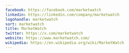 ```yaml
---
facebook: https://facebook.com/marketwatch
linkedin: https://linkedin.com/company/marketwatch
logohandle: marketwatch
sort: marketwatch
title: MarketWatch
twitter: https://x.com/marketwatch
website: https://www.marketwatch.com/
wikipedia: https://en.wikipedia.org/wiki/MarketWatch
---
```

